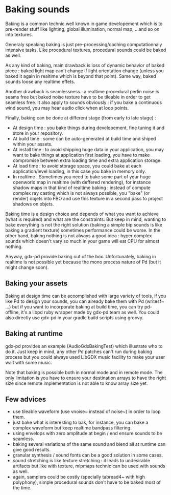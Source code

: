 
# Baking sounds

Baking is a common technic well known in game developement which is to pre-render stuff like lighting,
global illumination, normal map, ...and so on into textures.

Generaly speaking baking is just pre-processing/caching computationnaly intensive tasks. Like procedural
textures, procedural sounds could be baked as well.

As any kind of baking, main drawback is loss of dynamic behavior of baked piece : baked light map can't change
if light orientation change (unless you baked it again in realtime which is beyond that point). Same way,
baked sounds loose any realtime effets.

Another drawback is seamlessness : a realtime procedural perlin noise is seams free but baked noise texture
have to be tileable in order to get seamless free. It also apply to sounds obviously : if you bake a continuous
wind sound, you may hear audio click when at loop points.

Finally, baking can be done at different stage (from early to late stage) :
* At design time : you bake things during developement, fine tuning it and store in your repository.
* At build time : some can be auto-generated at build time and shiped within your assets.
* At install time : to avoid shipping huge data in your application, you may want to bake things at application first loading, you have to make compromise between extra loading time and extra application storage.
* At load time : to avoid storage space, you could bake at each application/level loading, in this case you bake in memory only.
* In realtime : Sometimes you need to bake some part of your huge openworld map in realtime (with deffered rendering), for instance shadow maps in that kind of realtime baking : instead of compute complex ray casting which
is not always possible, you "bake" (or render) objets into FBO and use this texture in a second pass to project shadows on objets.

Baking time is a design choice and depends of what you want to achieve (what is required) and what are the constraints. But keep in mind, wanting to bake everything is not the right solution (baking a simple bip sounds is like baking a gradient texture) sometimes performance could be worse. In the other hand, baking nothing is not
always a good idea : hyper complex sounds which doesn't vary so much in your game will eat CPU for almost nothing.

Anyway, gdx-pd provide baking out of the box. Unfortunately, baking in realtime is not possible yet because the mono process nature of Pd (but it might change soon).

## Baking your assets

Baking at design time can be acoomplished with large variety of tools, if you like Pd to design your sounds, you can already bake them with Pd (writesf~ ...) but if you want to incorporate baking at build time, you can try pd-offline, it's a libpd ruby wrapper made by gdx-pd team as well.
You could also directly use gdx-pd in your gradle build scripts using groovy.

## Baking at runtime

gdx-pd provides an example (AudioGdxBakingTest) which illustrate who to do it. Just keep in mind, any other Pd patches can't run during baking process but you could always used LibGDX music facility to make your user wait with some music.

Note that baking is possible both in normal mode and in remote mode. The only limitation is you have to ensure your
destination arrays to have the right size since remote implementation is not able to know array size yet.

## Few advices

* use tileable waveform (use vnoise~ instead of noise~) in order to loop them.
* just bake what is interesting to bak, for instance, you can bake a complex waveform but keep realtime bandpass filtering.
* using envelops with zero amplitude at begin / end ensure sounds to be seamless.
* baking several variations of the same sound and blend all at runtime can give good results.
* granular synthesis / sound fonts can be a good solution in some cases.
* sound stretching is like texture stretching : it leads to undesirable artifacts but like with texture, mipmaps technic can be used with sounds as well.
* again, samplers could be costly (specially tabread4~ with high polyphony), simple procedural sounds don't have to be baked most of the time.

